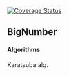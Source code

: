 [![Coverage Status](https://coveralls.io/repos/github/JaroslawWiosna/BigNumber/badge.svg?branch=master)](https://coveralls.io/github/JaroslawWiosna/BigNumber?branch=master)
## BigNumber

#### Algorithms

Karatsuba alg.
